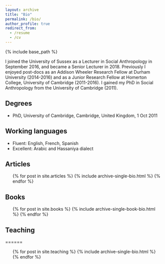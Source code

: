 ```yaml
---
layout: archive
title: "Bio"
permalink: /bio/
author_profile: true
redirect_from:
  - /resume
  - /cv
---
```


{% include base_path %}

I joined the University of Sussex as a Lecturer in Social Anthropology in September 2016, and became a Senior Lecturer in 2018. Previously I enjoyed post-docs as an Addison Wheeler Research Fellow at Durham University (2014-2016) and as a Junior Research Fellow at Homerton College, University of Cambridge (2011-2016). I gained my PhD in Social Anthropology from the University of Cambridge (2011).


## Degrees
* PhD, University of Cambridge, Cambridge, United Kingdom, 1 Oct 2011

  
## Working languages
* Fluent: English, French, Spanish
* Excellent: Arabic and Hassaniya dialect


## Articles
  <ul>{% for post in site.articles %}
    {% include archive-single-bio.html %}
  {% endfor %}</ul>
  
## Books
  <ul>{% for post in site.books %}
    {% include archive-single-book-bio.html %}
  {% endfor %}</ul>
 
## Teaching
======
  <ul>{% for post in site.teaching %}
    {% include archive-single-bio.html %}
  {% endfor %}</ul>
  
